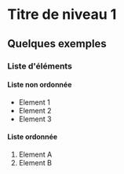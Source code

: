 # Titre de niveau 1
## Quelques exemples
### Liste d'éléments
#### Liste non ordonnée
- Element 1
- Element 2
- Element 3

#### Liste ordonnée
1. Element A
2. Element B
